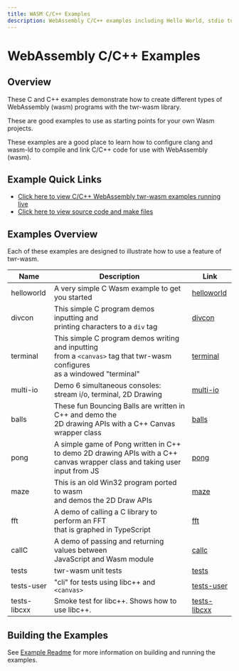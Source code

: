 ```yaml
---
title: WASM C/C++ Examples
description: WebAssembly C/C++ examples including Hello World, stdio to div, stdio to canvas, Maze Generator, Bouncing Balls, Pong, FFT, Terminal, callC
---
```


# WebAssembly C/C++ Examples
## Overview
These C and C++ examples demonstrate how to create different types of WebAssembly (wasm) programs with the twr-wasm library.

These are good examples to use as starting points for your own Wasm projects.

These examples are a good place to learn how to configure clang and wasm-ld to compile and link C/C++ code for use with WebAssembly (wasm).

## Example Quick Links
- [Click here to view C/C++ WebAssembly twr-wasm examples running live](https://twiddlingbits.dev/examples/dist/index.html)
- [Click here to view source code and make files](https://github.com/twiddlingbits/twr-wasm/tree/main/examples)

## Examples Overview
Each of these examples are designed to illustrate how to use a feature of twr-wasm.


| Name | Description | Link |
| -----| ----------- | ---- |
| helloworld | A very simple C Wasm example to get you started | [helloworld](examples-helloworld.md) |
| divcon | This simple C program demos inputting and<br>printing characters to a `div` tag | [divcon](examples-divcon.md) |
| terminal |This simple C program demos writing and inputting<br>from a `<canvas>` tag that twr-wasm configures<br>as a windowed "terminal" | [terminal](examples-terminal.md)|
| multi-io | Demo 6 simultaneous consoles: stream i/o, terminal, 2D Drawing | [multi-io](examples-multi-io.md)|
| balls | These fun Bouncing Balls are written in C++ and demo the<br>2D drawing APIs with a C++ Canvas wrapper class | [balls](examples-balls.md) |
| pong | A simple game of Pong written in C++ to demo 2D drawing APIs with a C++ canvas wrapper class and taking user input from JS | [pong](examples-pong.md)
| maze | This is an old Win32 program ported to wasm<br>and demos the 2D Draw APIs | [maze](examples-maze.md) |
| fft | A demo of calling a C library to perform an FFT<br>that is graphed in TypeScript | [fft](examples-fft.md) |
| callC | A demo of passing and returning values between<br>JavaScript and Wasm module | [callc](examples-callc.md) |
| tests | twr-wasm unit tests | [tests](/examples/dist/tests/index.html) |
| tests-user | "cli" for tests using libc++ and `<canvas>` | [tests-user](/examples/dist/tests-user/index.html) |
| tests-libcxx | Smoke test for libc++.  Shows how to use libc++. | [tests-libcxx](examples-libcxx.md) |

## Building the Examples

See [Example Readme](https://github.com/twiddlingbits/twr-wasm/blob/main/examples/readme.md) for more information on building and running the examples. 
